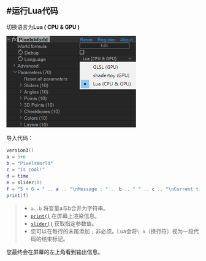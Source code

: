 #运行Lua代码
---

切换语言为**Lua ( CPU & GPU )**


![LuaMode](LuaMode.png)


导入代码： 
```lua:hello.lua
version3()
a = 5+6
b = "PixelsWorld"
c = "is cool!"
d = time
e = slider(0)
f = "5 + 6 = " .. a .. "\nMessage : " .. b .. " " .. c .. "\nCurrent time is : " .. d .. " (s)\nValue of slider0 is : " .. e
print(f)
```

> - ``` a..b ``` 将变量a与b合并为字符串。
> - [```print()```](FuncList.md#print) 在屏幕上渲染信息。
> - [```slider()```](LinkParameters.md) 获取指定参数值。
> - 您可以在每行的末尾添加 ```;``` 非必须。Lua会将`\ n`（换行符）视为一段代码的结束标记。

您最终会在屏幕的左上角看到输出信息。

<br><br><br><br><br><br><br><br><br><br>

